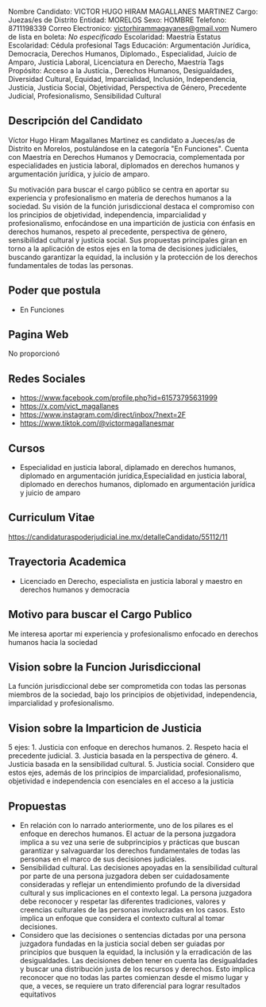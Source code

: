 Nombre Candidato: VICTOR HUGO HIRAM MAGALLANES MARTINEZ
Cargo: Juezas/es de Distrito
Entidad: MORELOS
Sexo: HOMBRE
Telefono: 8711198339
Correo Electronico: victorhirammagayanes@gmail.vom
Numero de lista en boleta: *No especificado*
Escolaridad: Maestría
Estatus Escolaridad: Cédula profesional
Tags Educación: Argumentación Jurídica, Democracia, Derechos Humanos, Diplomado., Especialidad, Juicio de Amparo, Justicia Laboral, Licenciatura en Derecho, Maestría
Tags Propósito: Acceso a la Justicia., Derechos Humanos, Desigualdades, Diversidad Cultural, Equidad, Imparcialidad, Inclusión, Independencia, Justicia, Justicia Social, Objetividad, Perspectiva de Género, Precedente Judicial, Profesionalismo, Sensibilidad Cultural


## Descripción del Candidato 

Víctor Hugo Hiram Magallanes Martinez es candidato a Jueces/as de Distrito en Morelos, postulándose en la categoría "En Funciones". Cuenta con Maestría en Derechos Humanos y Democracia, complementada por especialidades en justicia laboral, diplomados en derechos humanos y argumentación jurídica, y juicio de amparo.

Su motivación para buscar el cargo público se centra en aportar su experiencia y profesionalismo en materia de derechos humanos a la sociedad. Su visión de la función jurisdiccional destaca el compromiso con los principios de objetividad, independencia, imparcialidad y profesionalismo, enfocándose en una impartición de justicia con énfasis en derechos humanos, respeto al precedente, perspectiva de género, sensibilidad cultural y justicia social. Sus propuestas principales giran en torno a la aplicación de estos ejes en la toma de decisiones judiciales, buscando garantizar la equidad, la inclusión y la protección de los derechos fundamentales de todas las personas.


## Poder que postula

- En Funciones


## Pagina Web

No proporcionó


## Redes Sociales

- https://www.facebook.com/profile.php?id=61573795631999
- https://x.com/vict_magallanes
- https://www.instagram.com/direct/inbox/?next=2F
- https://www.tiktok.com/@victormagallanesmar


## Cursos

- Especialidad en justicia laboral, diplamado en derechos humanos, diplomado en argumentación jurídica,Especialidad en justicia laboral, diplomado en derechos humanos, diplomado en argumentación jurídica y juicio de amparo


## Curriculum Vitae

https://candidaturaspoderjudicial.ine.mx/detalleCandidato/55112/11


## Trayectoria Academica

- Licenciado en Derecho, especialista en justicia laboral y maestro en derechos humanos y democracia


## Motivo para buscar el Cargo Publico

Me interesa aportar mi experiencia y profesionalismo enfocado en derechos humanos hacia la sociedad


## Vision sobre la Funcion Jurisdiccional

La función jurisdiccional debe ser comprometida con todas las personas miembros de la sociedad, bajo los principios de objetividad, independencia, imparcialidad y profesionalismo.


## Vision sobre la Imparticion de Justicia

5 ejes: 1. Justicia con enfoque en derechos humanos. 2. Respeto hacia el precedente judicial. 3. Justicia basada en la perspectiva de género. 4. Justicia basada en la sensibilidad cultural. 5. Justicia social. Considero que estos ejes, además de los principios de imparcialidad, profesionalismo, objetividad e independencia con esenciales en el acceso a la justicia


## Propuestas

- En relación con lo narrado anteriormente, uno de los pilares es el enfoque en derechos humanos. El actuar de la persona juzgadora implica a su vez una serie de subprincipios y prácticas que buscan garantizar y salvaguardar los derechos fundamentales de todas las personas en el marco de sus decisiones judiciales.
- Sensibilidad cultural. Las decisiones apoyadas en la sensibilidad cultural por parte de una persona juzgadora deben ser cuidadosamente consideradas y reflejar un entendimiento profundo de la diversidad cultural y sus implicaciones en el contexto legal. La persona juzgadora debe reconocer y respetar las diferentes tradiciones, valores y creencias culturales de las personas involucradas en los casos. Esto implica un enfoque que considera el contexto cultural al tomar decisiones.
- Considero que las decisiones o sentencias dictadas por una persona juzgadora fundadas en la justicia social deben ser guiadas por principios que busquen la equidad, la inclusión y la erradicación de las desigualdades. Las decisiones deben tener en cuenta las desigualdades y buscar una distribución justa de los recursos y derechos. Esto implica reconocer que no todas las partes comienzan desde el mismo lugar y que, a veces, se requiere un trato diferencial para lograr resultados equitativos

